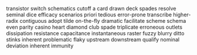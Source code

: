 transistor switch
schematics
cutoff
a card drawn
deck
spades
resolve
seminal
dice
efficacy
scenarios
priori
tedious
error-prone
transcribe
higher-radix
contiguous
adopt
tilde
on-the-fly
dramatic
facilitate
scheme
schema
even parity
casino
heart
diamond
club
spade
triplicate
erroneous
outlets
dissipation
resistance
capacitance
instantaneous
raster
fuzzy
blurry
ditto
stinks
inherent
problematic
flaky
upstream
downstream
qualify
nominal
deviation
inherent
immunity

